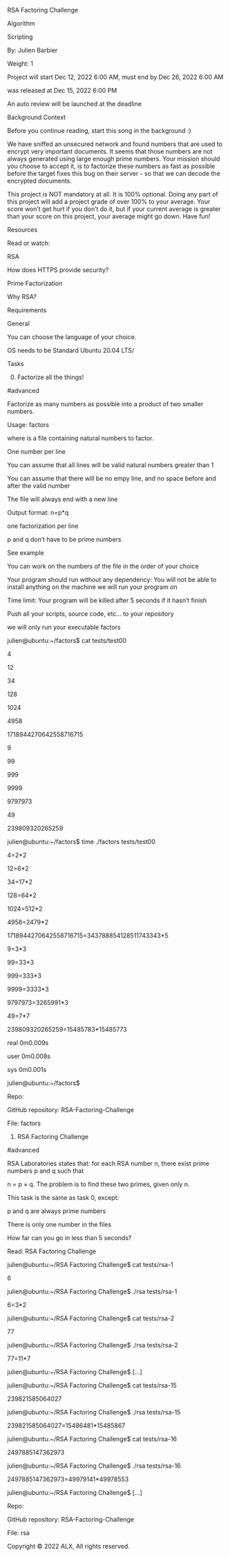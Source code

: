 

RSA Factoring Challenge

Algorithm

Scripting

 By: Julien Barbier

 Weight: 1

 Project will start Dec 12, 2022 6:00 AM, must end by Dec 26, 2022 6:00 AM

 was released at Dec 15, 2022 6:00 PM

 An auto review will be launched at the deadline

Background Context

Before you continue reading, start this song in the background :)









We have sniffed an unsecured network and found numbers that are used to encrypt very important documents. It seems that those numbers are not always generated using large enough prime numbers. Your mission should you choose to accept it, is to factorize these numbers as fast as possible before the target fixes this bug on their server - so that we can decode the encrypted documents.



This project is NOT mandatory at all. It is 100% optional. Doing any part of this project will add a project grade of over 100% to your average. Your score won’t get hurt if you don’t do it, but if your current average is greater than your score on this project, your average might go down. Have fun!



Resources

Read or watch:



RSA

How does HTTPS provide security?

Prime Factorization

Why RSA?

Requirements

General

You can choose the language of your choice.

OS needs to be Standard Ubuntu 20.04 LTS/

Tasks

0. Factorize all the things!

#advanced

Factorize as many numbers as possible into a product of two smaller numbers.



Usage: factors <file>

where <file> is a file containing natural numbers to factor.

One number per line

You can assume that all lines will be valid natural numbers greater than 1

You can assume that there will be no empy line, and no space before and after the valid number

The file will always end with a new line

Output format: n=p*q

one factorization per line

p and q don’t have to be prime numbers

See example

You can work on the numbers of the file in the order of your choice

Your program should run without any dependency: You will not be able to install anything on the machine we will run your program on

Time limit: Your program will be killed after 5 seconds if it hasn’t finish

Push all your scripts, source code, etc… to your repository

we will only run your executable factors

julien@ubuntu:~/factors$ cat tests/test00 

4

12

34

128

1024

4958

1718944270642558716715

9

99

999

9999

9797973

49

239809320265259

julien@ubuntu:~/factors$ time ./factors tests/test00

4=2*2

12=6*2

34=17*2

128=64*2

1024=512*2

4958=2479*2

1718944270642558716715=343788854128511743343*5

9=3*3

99=33*3

999=333*3

9999=3333*3

9797973=3265991*3

49=7*7

239809320265259=15485783*15485773



real    0m0.009s

user    0m0.008s

sys 0m0.001s

julien@ubuntu:~/factors$ 

Repo:



GitHub repository: RSA-Factoring-Challenge

File: factors

   

1. RSA Factoring Challenge

#advanced

RSA Laboratories states that: for each RSA number n, there exist prime numbers p and q such that



n = p × q. The problem is to find these two primes, given only n.



This task is the same as task 0, except:



p and q are always prime numbers

There is only one number in the files

How far can you go in less than 5 seconds?



Read: RSA Factoring Challenge

julien@ubuntu:~/RSA Factoring Challenge$ cat tests/rsa-1

6

julien@ubuntu:~/RSA Factoring Challenge$ ./rsa tests/rsa-1

6=3*2

julien@ubuntu:~/RSA Factoring Challenge$ cat tests/rsa-2

77

julien@ubuntu:~/RSA Factoring Challenge$ ./rsa tests/rsa-2

77=11*7

julien@ubuntu:~/RSA Factoring Challenge$ [...]  

julien@ubuntu:~/RSA Factoring Challenge$ cat tests/rsa-15

239821585064027

julien@ubuntu:~/RSA Factoring Challenge$ ./rsa tests/rsa-15 

239821585064027=15486481*15485867

julien@ubuntu:~/RSA Factoring Challenge$ cat tests/rsa-16

2497885147362973

julien@ubuntu:~/RSA Factoring Challenge$ ./rsa tests/rsa-16

2497885147362973=49979141*49978553

julien@ubuntu:~/RSA Factoring Challenge$ [...]

Repo:



GitHub repository: RSA-Factoring-Challenge

File: rsa

   

Copyright © 2022 ALX, All rights reserved.
